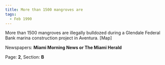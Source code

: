 ```yaml
---  
title: More than 1500 mangroves are  
tags:  
  - Feb 1990  
---  
```

  
More than 1500 mangroves are illegally bulldozed during a Glendale Federal Bank marina construction project in Aventura. [Map]  
  
Newspapers: **Miami Morning News or The Miami Herald**  
  
Page: **2**, Section: **B** 
